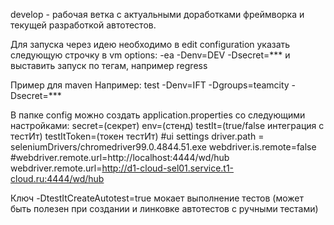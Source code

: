 develop - рабочая ветка с актуальными доработками фреймворка и текущей разработкой автотестов.

Для запуска через идею необходимо в edit configuration указать следующую строчку в vm options:
-ea -Denv=DEV -Dsecret=***
и выставить запуск по тегам, например regress

Пример для maven Например:
test -Denv=IFT -Dgroups=teamcity -Dsecret=***

В папке config можно создать application.properties со следующими настройками:
secret=(секрет)
env=(стенд)
testIt=(true/false интеграция с тестИт)
testItToken=(токен тестИт)
#ui settings
driver.path = seleniumDrivers/chromedriver99.0.4844.51.exe
webdriver.is.remote=false
#webdriver.remote.url=http://localhost:4444/wd/hub
webdriver.remote.url=http://d1-cloud-sel01.service.t1-cloud.ru:4444/wd/hub

Ключ -DtestItCreateAutotest=true мокает выполнение тестов (может быть полезен при создании и линковке автотестов с ручными тестами)